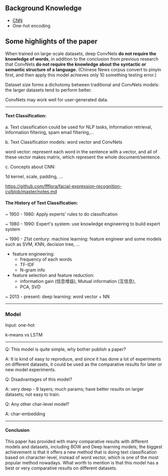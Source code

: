 ##  Background Knowledge 

- [CNN](https://www.zhihu.com/question/52668301/answer/131573702) 
- One-hot encoding

## Some highlights of the paper

When trained on large-scale datasets, deep ConvNets **do not require the knowledge of words**, in addition to the conclusion from previous research that ConvNets **do not require the knowledge about the syntactic or semantic structure of a language.** (Chinese News corpus convert to pinyin first, and then apply this model achieves only 10 something testing error.)

Dataset size forms a dichotomy between traditional and ConvNets models: the larger datasets tend to perform better.  

ConvNets may work well for user-generated data.  

---

#### Text Classification:

a.  Text classification could be used for NLP tasks, Information retrieval, Information filtering, spam email filtering,...

b.  Text Classification models: word vector and ConvNets

word vector: represent each word in the sentence with a vector, and all of these vector makes matrix, which represent the whole document/sentence.

c.  Concepts about CNN:

1d kernel, scale, padding, ...

https://github.com/ffflora/facial-expression-recognition-cv/blob/master/notes.md



#### The History of Text Classification:

~ 1950 - 1980: Apply experts' rules to do classification 

~ 1980 - 1990: Expert's system: use knowledge engineering to build expert system

~ 1990 - 21st century: machine learning: feature engineer and some models such as SVM, KNN, decision tree, ...

- feature engineering: 
  - frequency of each words
  - TF-IDF
  - N-gram info
- feature selection and feature reduction:
  - information gain (信息增益), Mutual information (互信息),
  - PCA, SVD

~ 2013 - present: deep learning: word vector + NN

---

### Model

Input: one-hot 

k-means vs LSTM

---

Q: This model is quite simple, why bother publish a paper?

A:  It is kind of easy to reproduce, and since it has done a lot of experiments on different datasets, it could be used as the comparative results for later or new model experiments.



Q: Disadvantages of this model?

A:  very deep - 9 layers; much params; have better results on larger datasets; not easy to train.



Q: Any other char-level model?

A: char-embedding 

---

#### Conclusion

This paper has provided with many comparative results with different models and datasets, including BOW and Deep learning models; the biggest achievement is that it offers a new method that is doing text classification based on character-level, instead of word vector, which is one of the most popular method nowadays. What worth to mention is that this model has a best or very comparative results on different datasets. 